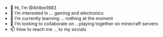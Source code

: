 - 👋 Hi, I’m @Ahlbin1983
- 👀 I’m interested in ... gaming and electronics
- 🌱 I’m currently learning ... nothing at the moment
- 💞️ I’m looking to collaborate on ...playing together on minecraft servers
- 📫 How to reach me ... to my socials

<!---
Ahlbin1983/Ahlbin1983 is a ✨ special ✨ repository because its `README.md` (this file) appears on your GitHub profile.
You can click the Preview link to take a look at your changes.
--->
